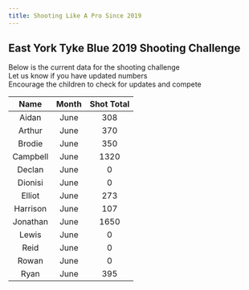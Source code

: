 ```yaml
---
title: Shooting Like A Pro Since 2019
---
```



## East York Tyke Blue 2019 Shooting Challenge

Below is the current data for the shooting challenge  
Let us know if you have updated numbers  
Encourage the children to check for updates and compete


| Name     | Month | Shot Total |
|:--------:|:-----:|:----------:|
| Aidan    | June  | 308        |
| Arthur   | June  | 370       |
| Brodie   | June  | 350        |
| Campbell     | June  | 1320      |
| Declan     | June  | 0        |
| Dionisi     | June  | 0        |
| Elliot     | June  | 273        |
| Harrison     | June  | 107        |
| Jonathan     | June  | 1650        |
| Lewis     | June  | 0        |
| Reid     | June  | 0        |
| Rowan     | June  | 0        |
| Ryan     | June  | 395        |
